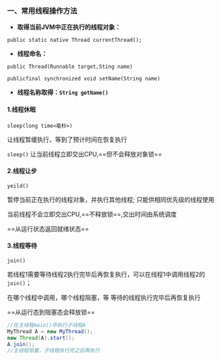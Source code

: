 ### 一、常用线程操作方法

- **取得当前JVM中正在执行的线程对象：**

`public static native Thread currentThread();`

- **线程命名：**

`public Thread(Runnable target,Sting name)`

`publicfinal synchronized void setName(String name)`

- **线程名称取得：`String getName()`** 



#### 1.线程休眠

`sleep(long time<毫秒>)`

让线程暂缓执行，等到了预计时间在恢复执行

`sleep()` 让当前线程立即交出CPU,==但不会释放对象锁==

#### 2.线程让步

`yeild()`

暂停当前正在执行的线程对象，并执行其他线程; 只能供相同优先级的线程使用

当前线程不会立即交出CPU,==不释放锁==,交出时间由系统调度

==从运行状态返回就绪状态==

#### 3.线程等待

`join()`  

若线程1需要等待线程2执行完毕后再恢复执行，可以在线程1中调用线程2的`join()`；

在哪个线程中调用，哪个线程阻塞，等 等待的线程执行完毕后再恢复执行

==从运行态到阻塞态会释放锁==

```java
//在主线程main()中执行子线程A
MyThread A = new MyThread();
new Thread(A).start();
A.join();
//主线程阻塞，子线程执行完之后再执行
```


